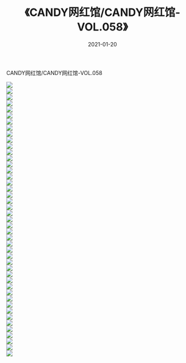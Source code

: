 ﻿---
layout: post
title:  《CANDY网红馆/CANDY网红馆-VOL.058》
date:   2021-01-20
img: http://img.660000.xyz/Sharelink/网络美图/2021/CANDY网红馆/CANDY网红馆-VOL.058/000.jpg
categories: [美女, 清纯, 唯美]
---

CANDY网红馆/CANDY网红馆-VOL.058

 ![](http://img.660000.xyz/Sharelink/网络美图/2021/CANDY网红馆/CANDY网红馆-VOL.058/001.jpg) <br>![](http://img.660000.xyz/Sharelink/网络美图/2021/CANDY网红馆/CANDY网红馆-VOL.058/002.jpg) <br>![](http://img.660000.xyz/Sharelink/网络美图/2021/CANDY网红馆/CANDY网红馆-VOL.058/003.jpg) <br>![](http://img.660000.xyz/Sharelink/网络美图/2021/CANDY网红馆/CANDY网红馆-VOL.058/004.jpg) <br>![](http://img.660000.xyz/Sharelink/网络美图/2021/CANDY网红馆/CANDY网红馆-VOL.058/005.jpg) <br>![](http://img.660000.xyz/Sharelink/网络美图/2021/CANDY网红馆/CANDY网红馆-VOL.058/006.jpg) <br>![](http://img.660000.xyz/Sharelink/网络美图/2021/CANDY网红馆/CANDY网红馆-VOL.058/007.jpg) <br>![](http://img.660000.xyz/Sharelink/网络美图/2021/CANDY网红馆/CANDY网红馆-VOL.058/008.jpg) <br>![](http://img.660000.xyz/Sharelink/网络美图/2021/CANDY网红馆/CANDY网红馆-VOL.058/009.jpg) <br>![](http://img.660000.xyz/Sharelink/网络美图/2021/CANDY网红馆/CANDY网红馆-VOL.058/010.jpg) <br>![](http://img.660000.xyz/Sharelink/网络美图/2021/CANDY网红馆/CANDY网红馆-VOL.058/011.jpg) <br>![](http://img.660000.xyz/Sharelink/网络美图/2021/CANDY网红馆/CANDY网红馆-VOL.058/012.jpg) <br>![](http://img.660000.xyz/Sharelink/网络美图/2021/CANDY网红馆/CANDY网红馆-VOL.058/013.jpg) <br>![](http://img.660000.xyz/Sharelink/网络美图/2021/CANDY网红馆/CANDY网红馆-VOL.058/014.jpg) <br>![](http://img.660000.xyz/Sharelink/网络美图/2021/CANDY网红馆/CANDY网红馆-VOL.058/015.jpg) <br>![](http://img.660000.xyz/Sharelink/网络美图/2021/CANDY网红馆/CANDY网红馆-VOL.058/016.jpg) <br>![](http://img.660000.xyz/Sharelink/网络美图/2021/CANDY网红馆/CANDY网红馆-VOL.058/017.jpg) <br>![](http://img.660000.xyz/Sharelink/网络美图/2021/CANDY网红馆/CANDY网红馆-VOL.058/018.jpg) <br>![](http://img.660000.xyz/Sharelink/网络美图/2021/CANDY网红馆/CANDY网红馆-VOL.058/019.jpg) <br>![](http://img.660000.xyz/Sharelink/网络美图/2021/CANDY网红馆/CANDY网红馆-VOL.058/020.jpg) <br>![](http://img.660000.xyz/Sharelink/网络美图/2021/CANDY网红馆/CANDY网红馆-VOL.058/021.jpg) <br>![](http://img.660000.xyz/Sharelink/网络美图/2021/CANDY网红馆/CANDY网红馆-VOL.058/022.jpg) <br>![](http://img.660000.xyz/Sharelink/网络美图/2021/CANDY网红馆/CANDY网红馆-VOL.058/023.jpg) <br>![](http://img.660000.xyz/Sharelink/网络美图/2021/CANDY网红馆/CANDY网红馆-VOL.058/024.jpg) <br>![](http://img.660000.xyz/Sharelink/网络美图/2021/CANDY网红馆/CANDY网红馆-VOL.058/025.jpg) <br>![](http://img.660000.xyz/Sharelink/网络美图/2021/CANDY网红馆/CANDY网红馆-VOL.058/026.jpg) <br>![](http://img.660000.xyz/Sharelink/网络美图/2021/CANDY网红馆/CANDY网红馆-VOL.058/027.jpg) <br>![](http://img.660000.xyz/Sharelink/网络美图/2021/CANDY网红馆/CANDY网红馆-VOL.058/028.jpg) <br>![](http://img.660000.xyz/Sharelink/网络美图/2021/CANDY网红馆/CANDY网红馆-VOL.058/029.jpg) <br>![](http://img.660000.xyz/Sharelink/网络美图/2021/CANDY网红馆/CANDY网红馆-VOL.058/030.jpg) <br>![](http://img.660000.xyz/Sharelink/网络美图/2021/CANDY网红馆/CANDY网红馆-VOL.058/031.jpg) <br>![](http://img.660000.xyz/Sharelink/网络美图/2021/CANDY网红馆/CANDY网红馆-VOL.058/032.jpg) <br>![](http://img.660000.xyz/Sharelink/网络美图/2021/CANDY网红馆/CANDY网红馆-VOL.058/033.jpg) <br>![](http://img.660000.xyz/Sharelink/网络美图/2021/CANDY网红馆/CANDY网红馆-VOL.058/034.jpg) <br>![](http://img.660000.xyz/Sharelink/网络美图/2021/CANDY网红馆/CANDY网红馆-VOL.058/035.jpg) <br>![](http://img.660000.xyz/Sharelink/网络美图/2021/CANDY网红馆/CANDY网红馆-VOL.058/036.jpg) <br>![](http://img.660000.xyz/Sharelink/网络美图/2021/CANDY网红馆/CANDY网红馆-VOL.058/037.jpg) <br>![](http://img.660000.xyz/Sharelink/网络美图/2021/CANDY网红馆/CANDY网红馆-VOL.058/038.jpg) <br>![](http://img.660000.xyz/Sharelink/网络美图/2021/CANDY网红馆/CANDY网红馆-VOL.058/039.jpg) <br>![](http://img.660000.xyz/Sharelink/网络美图/2021/CANDY网红馆/CANDY网红馆-VOL.058/040.jpg) <br>![](http://img.660000.xyz/Sharelink/网络美图/2021/CANDY网红馆/CANDY网红馆-VOL.058/041.jpg) <br>![](http://img.660000.xyz/Sharelink/网络美图/2021/CANDY网红馆/CANDY网红馆-VOL.058/042.jpg) <br>![](http://img.660000.xyz/Sharelink/网络美图/2021/CANDY网红馆/CANDY网红馆-VOL.058/043.jpg) <br>![](http://img.660000.xyz/Sharelink/网络美图/2021/CANDY网红馆/CANDY网红馆-VOL.058/044.jpg) <br>![](http://img.660000.xyz/Sharelink/网络美图/2021/CANDY网红馆/CANDY网红馆-VOL.058/045.jpg) <br>